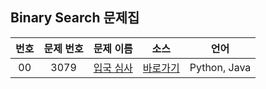 ## Binary Search 문제집

| 번호  | 문제 번호 |                     문제 이름                     |        소스         |     언어     |
| :---: | :-------: | :-----------------------------------------------: | :-----------------: | :----------: |
|  00   |   3079    | [입국 심사](https://www.acmicpc.net/problem/3079) | [바로가기](../problems/3079) | Python, Java |